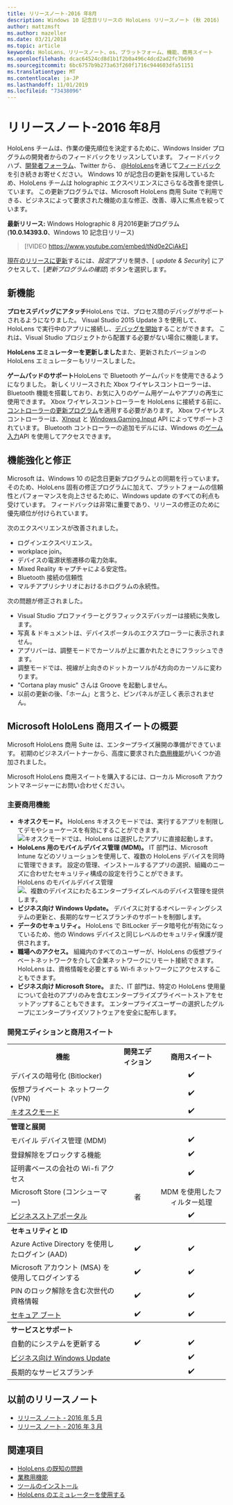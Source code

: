 ```yaml
---
title: リリースノート-2016 年8月
description: Windows 10 記念日リリースの HoloLens リリースノート (秋 2016)
author: mattzmsft
ms.author: mazeller
ms.date: 03/21/2018
ms.topic: article
keywords: HoloLens、リリースノート、os、プラットフォーム、機能、商用スイート
ms.openlocfilehash: dcac64524cd8d1b1f2b0a496c4dcd2ad2fc7b690
ms.sourcegitcommit: 6bc6757b9b273a63f260f1716c944603dfa51151
ms.translationtype: MT
ms.contentlocale: ja-JP
ms.lasthandoff: 11/01/2019
ms.locfileid: "73438096"
---
```

# <a name="release-notes---august-2016"></a>リリースノート-2016 年8月

HoloLens チームは、作業の優先順位を決定するために、Windows Insider プログラムの開発者からのフィードバックをリッスンしています。 フィードバックハブ、[開発者フォーラム](https://forums.hololens.com)、Twitter から、 [@HoloLens](https://twitter.com/hololens)を通じて[フィードバック](give-us-feedback.md)を引き続きお寄せください。 Windows 10 が記念日の更新を採用しているため、HoloLens チームは holographic エクスペリエンスにさらなる改善を提供しています。 この更新プログラムでは、Microsoft HoloLens 商用 Suite で利用できる、ビジネスによって要求された機能の主な修正、改善、導入に焦点を絞っています。

**最新リリース:** Windows Holographic 8 月2016更新プログラム (**10.0.14393.0**、Windows 10 記念日リリース)

>[!VIDEO https://www.youtube.com/embed/tNd0e2CiAkE]

[現在のリリースに更新](updating-hololens.md)するには、*設定*アプリを開き、[ *update & Security*] にアクセスして、[*更新プログラムの確認*] ボタンを選択します。

## <a name="new-features"></a>新機能

**プロセスデバッグにアタッチ**HoloLens では、プロセス間のデバッグがサポートされるようになりました。 Visual Studio 2015 Update 3 を使用して、HoloLens で実行中のアプリに接続し、[デバッグを開始](using-visual-studio.md#debugging-an-installed-or-running-app)することができます。 これは、Visual Studio プロジェクトから配置する必要がない場合に機能します。

**HoloLens エミュレーターを更新しました**また、更新されたバージョンの HoloLens エミュレーターもリリースしました。

**ゲームパッドのサポート**HoloLens で Bluetooth ゲームパッドを使用できるようになりました。 新しくリリースされた Xbox ワイヤレスコントローラーは、Bluetooth 機能を搭載しており、お気に入りのゲーム用ゲームやアプリの再生に使用できます。 Xbox ワイヤレスコントローラーを HoloLens に接続する前に、[コントローラーの更新プログラム](https://support.xbox.com/xbox-one/accessories/update-controller-for-stereo-headset-adapter)を適用する必要があります。 Xbox ワイヤレスコントローラーは、[XInput](https://msdn.microsoft.com/library/windows/desktop/hh405053(v=vs.85).aspx) と [Windows.Gaming.Input](https://msdn.microsoft.com/library/windows/apps/windows.gaming.input.aspx) API によってサポートされています。 Bluetooth コントローラーの追加モデルには、Windows の[ゲーム入力](https://msdn.microsoft.com/library/windows/apps/windows.gaming.input.aspx)API を使用してアクセスできます。

## <a name="improvements-and-fixes"></a>機能強化と修正

Microsoft は、Windows 10 の記念日更新プログラムとの同期を行っています。そのため、HoloLens 固有の修正プログラムに加えて、プラットフォームの信頼性とパフォーマンスを向上させるために、Windows update のすべての利点も受けています。 フィードバックは非常に重要であり、リリースの修正のために優先順位が付けられています。

次のエクスペリエンスが改善されました。
* ログインエクスペリエンス。
* workplace join。
* デバイスの電源状態遷移の電力効率。
* Mixed Reality キャプチャによる安定性。
* Bluetooth 接続の信頼性
* マルチアプリシナリオにおけるホログラムの永続性。

次の問題が修正されました。
* Visual Studio プロファイラーとグラフィックスデバッガーは接続に失敗します。
* 写真 & ドキュメントは、デバイスポータルのエクスプローラーに表示されません。
* アプリバーは、調整モードでカーソルが上に置かれたときにフラッシュできます。
* 調整モードでは、視線が上向きのドットカーソルが4方向のカーソルに変わります。
* "Cortana play music" さんは Groove を起動しません。
* 以前の更新の後、「ホーム」と言うと、ピンパネルが正しく表示されません。

## <a name="introducing-microsoft-hololens-commercial-suite"></a>Microsoft HoloLens 商用スイートの概要

Microsoft HoloLens 商用 Suite は、エンタープライズ展開の準備ができています。 初期のビジネスパートナーから、高度に要求された[商用機能](commercial-features.md)がいくつか追加されました。

Microsoft HoloLens 商用スイートを購入するには、ローカル Microsoft アカウントマネージャーにお問い合わせください。

### <a name="key-commercial-features"></a>主要商用機能 

* **キオスクモード。** HoloLens キオスクモードでは、実行するアプリを制限してデモやショーケースを有効にすることができます。<br>
  ![キオスクモードでは、HoloLens は選択したアプリに直接起動します。](images/201608-kioskmode-400px.png)
* **HoloLens 用のモバイルデバイス管理 (MDM)。** IT 部門は、Microsoft Intune などのソリューションを使用して、複数の HoloLens デバイスを同時に管理できます。 設定の管理、インストールするアプリの選択、組織のニーズに合わせたセキュリティ構成の設定を行うことができます。<br>
  HoloLens のモバイルデバイス管理 ![、複数のデバイスにわたるエンタープライズレベルのデバイス管理を提供します。](images/201608-enterprisemanagement-400px.png)
* **ビジネス向け Windows Update。** デバイスに対するオペレーティングシステムの更新と、長期的なサービスブランチのサポートを制御します。
* **データのセキュリティ。** HoloLens で BitLocker データ暗号化が有効になっているため、他の Windows デバイスと同じレベルのセキュリティ保護が提供されます。
* **職場へのアクセス。** 組織内のすべてのユーザーが、HoloLens の仮想プライベートネットワークを介して企業ネットワークにリモート接続できます。 HoloLens は、資格情報を必要とする Wi-fi ネットワークにアクセスすることもできます。
* **ビジネス向け Microsoft Store。** また、IT 部門は、特定の HoloLens 使用量について会社のアプリのみを含むエンタープライズプライベートストアをセットアップすることもできます。 エンタープライズユーザーの選択したグループにエンタープライズソフトウェアを安全に配布します。

### <a name="development-edition-vs-commercial-suite"></a>開発エディションと商用スイート

<table>
<tr>
<th>機能</th><th>開発エディション</th><th>商用スイート</th>
</tr><tr>
<td>デバイスの暗号化 (Bitlocker)</td><td></td><td style="text-align: center;">✔️</td>
</tr><tr>
<td>仮想プライベート ネットワーク (VPN)</td><td></td><td style="text-align: center;">✔️</td>
</tr><tr>
<td><a href="using-the-windows-device-portal.md#kiosk-mode">キオスクモード</a></td><td></td><td style="text-align: center;">✔️</td>
</tr><tr>
<th colspan="3" style="text-align: left;"> 管理と展開</th>
</tr><tr>
<td>モバイル デバイス管理 (MDM)</td><td style="text-align: center;"></td><td style="text-align: center;">✔️</td>
</tr><tr>
<td>登録解除をブロックする機能</td><td></td><td style="text-align: center;">✔️</td>
</tr><tr>
<td>証明書ベースの会社の Wi-fi アクセス</td><td></td><td style="text-align: center;">✔️</td>
</tr><tr>
<td>Microsoft Store (コンシューマー)</td><td style="text-align: center;">者</td><td style="text-align: center;">MDM を使用したフィルター処理</td>
</tr><tr>
<td><a href="https://technet.microsoft.com/itpro/windows/manage/working-with-line-of-business-apps">ビジネスストアポータル</a></td><td></td><td style="text-align: center;">✔️</td>
</tr><tr>
<th colspan="3" style="text-align: left;"> セキュリティと ID</th>
</tr><tr>
<td>Azure Active Directory を使用したログイン (AAD)</td><td style="text-align: center;">✔️</td><td style="text-align: center;">✔️</td>
</tr><tr>
<td>Microsoft アカウント (MSA) を使用してログインする</td><td style="text-align: center;">✔️</td><td style="text-align: center;">✔️</td>
</tr><tr>
<td>PIN のロック解除を含む次世代の資格情報</td><td style="text-align: center;">✔️</td><td style="text-align: center;">✔️</td>
</tr><tr>
<td><a href="https://msdn.microsoft.com/windows/hardware/commercialize/manufacture/desktop/secure-boot-overview">セキュア ブート</a></td><td style="text-align: center;">✔️</td><td style="text-align: center;">✔️</td>
</tr><tr>
<th colspan="3" style="text-align: left;"> サービスとサポート</th>
</tr><tr>
<td>自動的にシステムを更新する</td><td style="text-align: center;">✔️</td><td style="text-align: center;">✔️</td>
</tr><tr>
<td><a href="https://technet.microsoft.com/itpro/windows/plan/windows-update-for-business">ビジネス向け Windows Update</a></td><td></td><td style="text-align: center;">✔️</td>
</tr><tr>
<td>長期的なサービスブランチ</td><td></td><td style="text-align: center;">✔️</td>
</tr>
</table>

## <a name="prior-release-notes"></a>以前のリリースノート
* [リリース ノート - 2016 年 5 月](release-notes-may-2016.md)
* [リリース ノート - 2016 年 3 月](release-notes-march-2016.md)

## <a name="see-also"></a>関連項目
* [HoloLens の既知の問題](hololens-known-issues.md)
* [業務用機能](commercial-features.md)
* [ツールのインストール](install-the-tools.md)
* [HoloLens のエミュレーターを使用する](using-the-hololens-emulator.md)
